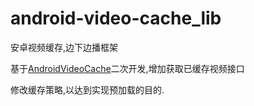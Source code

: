 # android-video-cache_lib
安卓视频缓存,边下边播框架



基于[AndroidVideoCache](https://github.om/danikula/AndroidVideoCache)二次开发,增加获取已缓存视频接口

修改缓存策略,以达到实现预加载的目的.